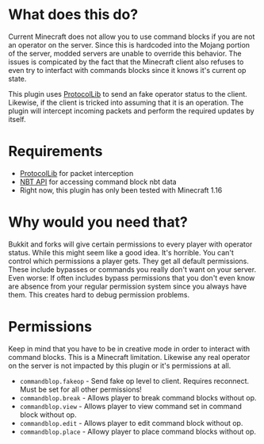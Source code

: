 # What does this do?
Current Minecraft does not allow you to use command blocks if you are not an operator on the server. Since this is hardcoded into the Mojang portion of the server, modded servers are unable to override this behavior. The issues is compicated by the fact that the Minecraft client also refuses to even try to interfact with commands blocks since it knows it's current op state.

This plugin uses [ProtocolLib](https://github.com/aadnk/ProtocolLib) to send an fake operator status to the client. Likewise, if the client is tricked into assuming that it is an operation. The plugin will intercept incoming packets and perform the required updates by itself.

# Requirements
* [ProtocolLib](https://www.spigotmc.org/resources/protocollib.1997/) for packet interception
* [NBT API](https://www.spigotmc.org/resources/nbt-api.7939/) for accessing command block nbt data
* Right now, this plugin has only been tested with Minecraft 1.16

# Why would you need that?
Bukkit and forks will give certain permissions to every player with operator status. While this might seem like a good idea. It's horrible. You can't control which permissions a player gets. They get all default permissions. These include bypasses or commands you really don't want on your server. Even worse: If often includes bypass permissions that you don't even know are absence from your regular permission system since you always have them. This creates hard to debug permission problems.

# Permissions
Keep in mind that you have to be in creative mode in order to interact with command blocks. This is a Minecraft limitation. Likewise any real operator on the server is not impacted by this plugin or it's permissions at all.

* `commandblop.fakeop` - Send fake op level to client. Requires reconnect. Must be set for all other permissions!
* `commandblop.break` - Allows player to break command blocks without op.
* `commandblop.view` - Allows player to view command set in command block without op.
* `commandblop.edit` - Allows player to edit command block without op. 
* `commandblop.place` - Allowy player to place command blocks without op.